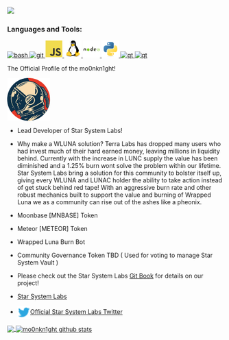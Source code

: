 ![](https://komarev.com/ghpvc/?username=mo0nkn1ght&label=Profile%20views&color=0e75b6&style=flat)
</br>

<h3 align="left">Languages and Tools:</h3>
<p align="left"> <a href="https://www.gnu.org/software/bash/" target="_blank"> <img src="https://www.vectorlogo.zone/logos/gnu_bash/gnu_bash-icon.svg" alt="bash" width="40" height="40"/> </a> 
<a href="https://git-scm.com/" target="_blank"> <img src="https://www.vectorlogo.zone/logos/git-scm/git-scm-icon.svg" alt="git" width="40" height="40"/> </a> 
<a href="https://developer.mozilla.org/en-US/docs/Web/JavaScript" target="_blank"> <img src="https://raw.githubusercontent.com/devicons/devicon/master/icons/javascript/javascript-original.svg" alt="javascript" width="40" height="40"/> </a> 
<a href="https://www.linux.org/" target="_blank"> <img src="https://raw.githubusercontent.com/devicons/devicon/master/icons/linux/linux-original.svg" alt="linux" width="40" height="40"/> </a> 
<a href="https://nodejs.org" target="_blank"> <img src="https://raw.githubusercontent.com/devicons/devicon/master/icons/nodejs/nodejs-original-wordmark.svg" alt="nodejs" width="40" height="40"/> </a> 
<a href="https://www.python.org" target="_blank"> <img src="https://raw.githubusercontent.com/devicons/devicon/master/icons/python/python-original.svg" alt="python" width="40" height="40"/> </a> 
<a href="https://ethereum.org/en/" target="_blank"> <img src="https://upload.wikimedia.org/wikipedia/commons/thumb/6/6f/Ethereum-icon-purple.svg/1200px-Ethereum-icon-purple.svg.png" alt="qt" width="40" height="40"/> </a> 
<a href="https://ethereum.org/en/" target="_blank"> <img src="https://upload.wikimedia.org/wikipedia/commons/9/98/Solidity_logo.svg" alt="qt" width="40" height="40"/> </a></p>

The Official Profile of the mo0nkn1ght! 

<img align='center' width="100px" src="https://github.com/mo0nkn1ght/mo0nkn1ght/blob/main/assets/mo0nkn1ght.png" alt="mo0nkn1ght">

- Lead Developer of Star System Labs!

- Why make a WLUNA solution? Terra Labs has dropped many users who had invest much of their hard earned money, leaving millions in liquidity behind. Currently with the increase in LUNC supply the value has been diminished and a 1.25% burn wont solve the problem within our lifetime. Star System Labs bring a solution for this community to bolster itself up, giving every WLUNA and LUNAC holder the ability to take action instead of get stuck behind red tape! With an aggressive burn rate and other robust mechanics built to support the value and burning of Wrapped Luna we as a community can rise out of the ashes like a pheonix.

- Moonbase [MNBASE] Token

- Meteor [METEOR] Token

- Wrapped Luna Burn Bot

- Community Governance Token TBD ( Used for voting to manage Star System Vault )

- Please check out the Star System Labs <a href="https://mo0nkn1ght.gitbook.io/mo0nkn1ght/">Git Book</a> for details on our project!

- <a href="https://starsystemlabs.com">Star System Labs</a>

- <a href="https://twitter.com/StarSystem_Labs"> <img align="center" alt="Star System Labs Twitter" width="30px" src="https://github.com/mo0nkn1ght/mo0nkn1ght/blob/main/assets/twitter.png" />Official Star System Labs Twitter</a>


<a href="https://github.com/mo0nkn1ght/mo0nkn1ght">
  <!-- Change the `github-readme-stats.vercel.app` to `github-readme-stats.vercel.app`  -->
  <img align="center" src="https://github-readme-stats.vercel.app/api/top-langs/?username=mo0nkn1ght&theme=gruvbox" />
</a>
<a href="https://github.com/mo0nkn1ght/mo0nkn1ght">
  <img align="center" src="https://github-readme-stats.vercel.app/api?username=mo0nkn1ght&show_icons=true&theme=gruvbox&line_height=40&count_private=true&include_all_commits=true" alt="mo0nkn1ght github stats" />
</a>
